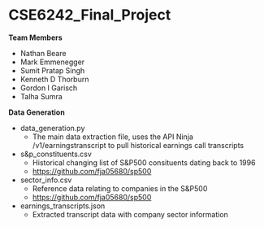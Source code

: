 # CSE6242_Final_Project

**Team Members**
* Nathan Beare
* Mark Emmenegger
* Sumit Pratap Singh
* Kenneth D Thorburn
* Gordon I Garisch
* Talha Sumra

**Data Generation**
* data_generation.py
  * The main data extraction file, uses the API Ninja /v1/earningstranscript to pull historical earnings call transcripts
* s&p_constituents.csv
  * Historical changing list of S&P500 consituents dating back to 1996
  * https://github.com/fja05680/sp500
* sector_info.csv
  * Reference data relating to companies in the S&P500
  * https://github.com/fja05680/sp500
* earnings_transcripts.json
  * Extracted transcript data with company sector information
